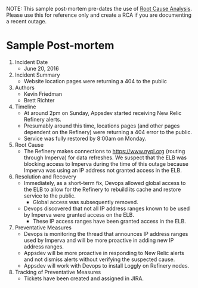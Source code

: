 
NOTE: This sample post-mortem pre-dates the use of [Root Cause Analysis](../standards/root-cause-analysis.md). Please use this for reference only and create a RCA if you are documenting a recent outage.

# Sample Post-mortem

1. Incident Date
   - June 20, 2016
2. Incident Summary
   - Website location pages were returning a 404 to the public
3. Authors
   - Kevin Friedman
   - Brett Richter
4. Timeline
   - At around 2pm on Sunday, Appsdev started receiving New Relic Refinery alerts.
   - Presumably around this time, locations pages (and other pages dependent on the Refinery) were returning a 404 error to the public.
   - Service was fully restored by 8:00am on Monday.
5. Root Cause
   - The Refinery makes connections to https://www.nypl.org (routing through Imperva) for data refreshes. We suspect that the ELB was blocking access to Imperva during the time of this outage because Imperva was using an IP address not granted access in the ELB.
6. Resolution and Recovery
   - Immediately, as a short-term fix, Devops allowed global access to the ELB to allow for the Refinery to rebuild its cache and restore service to the public.
     - Global access was subsequently removed.
   - Devops discovered that not all IP address ranges known to be used by Imperva were granted access on the ELB.
     - These IP access ranges have been granted access in the ELB.
7. Preventative Measures
   - Devops is monitoring the thread that announces IP address ranges used by Imperva and will be more proactive in adding new IP address ranges.
   - Appsdev will be more proactive in responding to New Relic alerts and not dismiss alerts without verifying the suspected cause.
   - Appsdev will work with Devops to install Loggly on Refinery nodes.
8. Tracking of Preventative Measures
   - Tickets have been created and assigned in JIRA.
